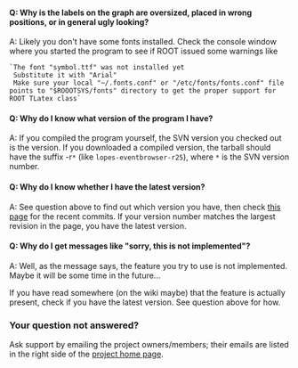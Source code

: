 #### **Q: Why is the labels on the graph are oversized, placed in wrong positions, or in general ugly looking?** ####
A: Likely you don't have some fonts installed. Check the console window where you started the program to see if ROOT issued some warnings like
```
`The font "symbol.ttf" was not installed yet
 Substitute it with "Arial"
 Make sure your local "~/.fonts.conf" or "/etc/fonts/fonts.conf" file points to "$ROOOTSYS/fonts" directory to get the proper support for ROOT TLatex class`
```

#### **Q: Why do I know what version of the program I have?** ####
A: If you compiled the program yourself, the SVN version you checked out is the version. If you downloaded a compiled version, the tarball should have the suffix -r`*` (like `lopes-eventbrowser-r25`), where `*` is the SVN version number.

#### **Q: Why do I know whether I have the latest version?** ####
A: See question above to find out which version you have, then check [this page](http://code.google.com/p/lopes-eventbrowser/source/list) for the recent commits. If your version number matches the largest revision in the page, you have the latest version.

#### **Q: Why do I get messages like "sorry, this is not implemented"?** ####
A: Well, as the message says, the feature you try to use is not implemented. Maybe it will be some time in the future...

If you have read somewhere (on the wiki maybe) that the feature is actually present, check if you have the latest version. See question above for how.

### **Your question not answered?** ###
Ask support by emailing the project owners/members; their emails are listed in the right side of the [project home page](http://code.google.com/p/lopes-eventbrowser/).